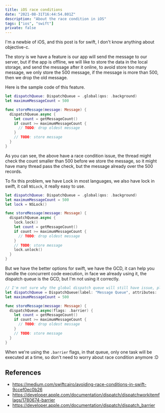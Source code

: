 ```yaml
---
title: iOS race conditions
date: "2021-08-31T16:44:54.801Z"
description: "About the race condition in iOS"
tags: ["ios", "swift"]
private: false
---
```


I'm a newbie of iOS, and this post is for swift, I don't know anything about objective-c.

The story is we have a feature is our app will send the message to our server, but if the app is offline, we will like to store the data in the local storage, and send the message after it online, to avoid store too many message, we only store the 500 message, if the message is more than 500, then we drop the old message.

Here is the sample code of this feature.

```swift
let dispatchQueue: DispatchQueue = .global(qos: .background)
let maximumMessageCount = 500

func storeMessage(message: Message) {
  dispatchQueue.async {
    let count = getMessageCount()
    if count >= maximumMessageCount {
      // TODO: drop oldest message
    }
    // TODO: store message
  }
}
```

As you can see, the above have a race condition issue, the thread might check the count smaller than 500 before we store the message, so it might have many thread pass the check, but the message already over the 500 records.

To fix this problem, we have Lock in most languages, we also have lock in swift, it call `NSLock`, it really easy to use.

```swift
let dispatchQueue: DispatchQueue = .global(qos: .background)
let maximumMessageCount = 500
let lock = NSLock()

func storeMessage(message: Message) {
  dispatchQueue.async {
    lock.lock()
    let count = getMessageCount()
    if count >= maximumMessageCount {
      // TODO: drop oldest message
    }
    // TODO: store message
    lock.unlock()
  }
}
```

But we have the better options for swift, we have the GCD, it can help you handle the concurrent code execution, in face we already using it, the dispatch queue is the GCD, but I'm not using it correctly.

```swift
// I'm not sure why the global dispatch queue will still have issue, please tell me if you know anything.
let dispatchQueue = DispatchQueue(label: "Message Queue", attributes: .concurrent)
let maximumMessageCount = 500

func storeMessage(message: Message) {
  dispatchQueue.async(flags: .barrier) {
    let count = getMessageCount()
    if count >= maximumMessageCount {
      // TODO: drop oldest message
    }
    // TODO: store message
  }
}
```

When we're using the `.barrier` flags, in that queue, only one task will be executed at a time, so don't need to worry about race condition anymore :D

## References

- https://medium.com/swiftcairo/avoiding-race-conditions-in-swift-9ccef0ec0b26
- https://developer.apple.com/documentation/dispatch/dispatchworkitemflags/1780674-barrier
- https://developer.apple.com/documentation/dispatch/dispatch_barrier
